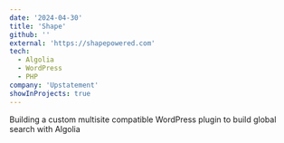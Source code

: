 ```yaml
---
date: '2024-04-30'
title: 'Shape'
github: ''
external: 'https://shapepowered.com'
tech:
  - Algolia
  - WordPress
  - PHP
company: 'Upstatement'
showInProjects: true
---
```


Building a custom multisite compatible WordPress plugin to build global search with Algolia
